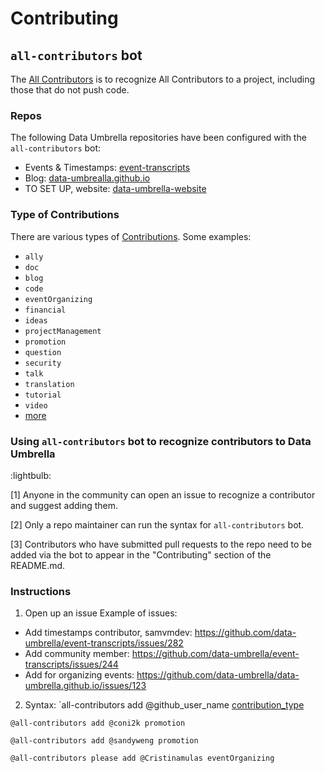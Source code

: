 # Contributing

## `all-contributors` bot

The [All Contributors](https://allcontributors.org/) is to recognize All Contributors to a project, including those that do not push code.


### Repos

The following Data Umbrella repositories have been configured with the `all-contributors` bot:  

- Events & Timestamps: [event-transcripts](https://github.com/data-umbrella/event-transcripts)
- Blog: [data-umbrealla.github.io](https://github.com/data-umbrella/data-umbrella.github.io)
- TO SET UP, website: [data-umbrella-website](https://github.com/data-umbrella/data-umbrella-website)


### Type of Contributions
There are various types of [Contributions](https://allcontributors.org/docs/en/emoji-key). Some examples:  
- `ally`
- `doc`
- `blog`
- `code`
- `eventOrganizing`
- `financial`
- `ideas`
- `projectManagement`
- `promotion`
- `question`
- `security`
- `talk`
- `translation`
- `tutorial`
- `video`
- [more](https://allcontributors.org/docs/en/emoji-key)


### Using `all-contributors` bot to recognize contributors to Data Umbrella

:lightbulb: 

[1] Anyone in the community can open an issue to recognize a contributor and suggest adding them.

[2] Only a repo maintainer can run the syntax for `all-contributors` bot.  

[3] Contributors who have submitted pull requests to the repo need to be added via the bot to appear in the "Contributing" section of the README.md.

### Instructions
1. Open up an issue
Example of issues:  
- Add timestamps contributor, samvmdev: https://github.com/data-umbrella/event-transcripts/issues/282
- Add community member:  https://github.com/data-umbrella/event-transcripts/issues/244
- Add for organizing events: https://github.com/data-umbrella/data-umbrella.github.io/issues/123

2. Syntax:
`all-contributors add @github_user_name [contribution_type](https://allcontributors.org/docs/en/emoji-key)

```
@all-contributors add @coni2k promotion
```
```
@all-contributors add @sandyweng promotion
```
```
@all-contributors please add @Cristinamulas eventOrganizing
```
